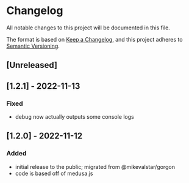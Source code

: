 # Changelog

All notable changes to this project will be documented in this file.

The format is based on [Keep a Changelog](https://keepachangelog.com/en/1.0.0/),
and this project adheres to [Semantic Versioning](https://semver.org/spec/v2.0.0.html).

## [Unreleased]

## [1.2.1] - 2022-11-13

### Fixed

- debug now actually outputs some console logs

## [1.2.0] - 2022-11-12

### Added
- initial release to the public; migrated from @mikevalstar/gorgon
- code is based off of medusa.js
